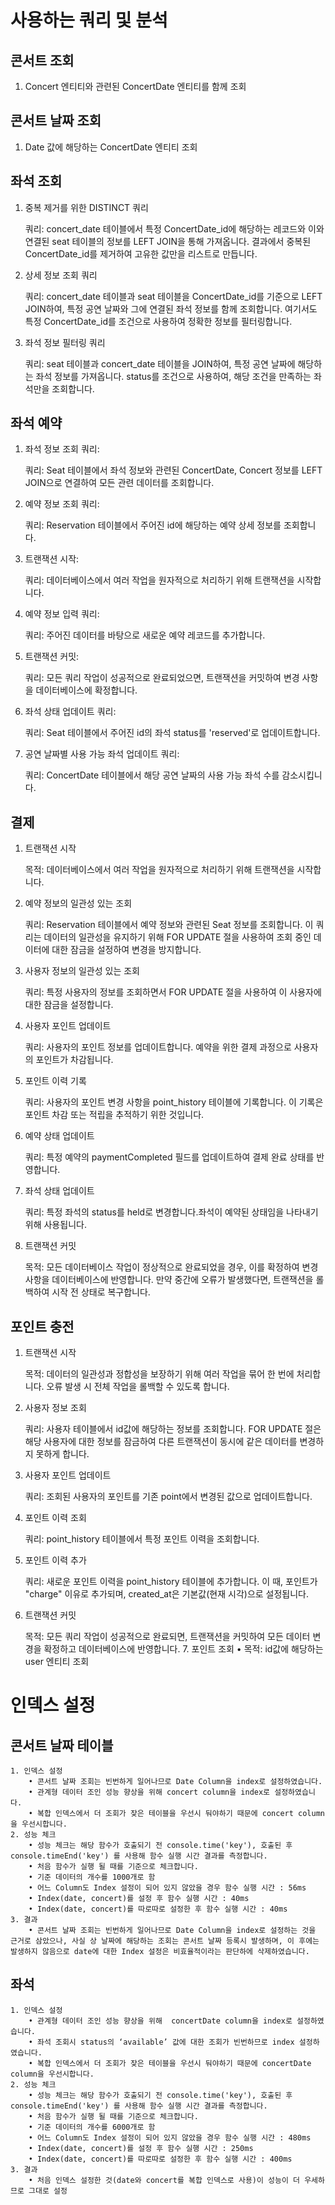 # 사용하는 쿼리 및 분석

##	콘서트 조회 
1. Concert 엔티티와 관련된 ConcertDate 엔티티를 함께 조회
##	콘서트 날짜 조회
1. Date 값에 해당하는 ConcertDate 엔티티 조회
##	좌석 조회
1. 중복 제거를 위한 DISTINCT 쿼리

	쿼리: concert_date 테이블에서 특정 ConcertDate_id에 해당하는 레코드와 이와 연결된 seat 테이블의 정보를 LEFT JOIN을 통해 가져옵니다. 결과에서 중복된 ConcertDate_id를 제거하여 고유한 값만을 리스트로 만듭니다.

3. 상세 정보 조회 쿼리
   
	쿼리: concert_date 테이블과 seat 테이블을 ConcertDate_id를 기준으로 LEFT JOIN하여, 특정 공연 날짜와 그에 연결된 좌석 정보를 함께 조회합니다. 여기서도 특정 ConcertDate_id를 조건으로 사용하여 정확한 정보를 필터링합니다.

4. 좌석 정보 필터링 쿼리

	쿼리: seat 테이블과 concert_date 테이블을 JOIN하여, 특정 공연 날짜에 해당하는 좌석 정보를 가져옵니다. status를 조건으로 사용하여, 해당 조건을 만족하는 좌석만을 조회합니다.

##	좌석 예약
1. 좌석 정보 조회 쿼리:
   
	쿼리: Seat 테이블에서 좌석 정보와 관련된 ConcertDate, Concert 정보를 LEFT JOIN으로 연결하여 모든 관련 데이터를 조회합니다.
   
2. 예약 정보 조회 쿼리:
   
	쿼리: Reservation 테이블에서 주어진 id에 해당하는 예약 상세 정보를 조회합니다.
   
3. 트랜잭션 시작:
   
	쿼리: 데이터베이스에서 여러 작업을 원자적으로 처리하기 위해 트랜잭션을 시작합니다.
   
4. 예약 정보 입력 쿼리:
    
	쿼리: 주어진 데이터를 바탕으로 새로운 예약 레코드를 추가합니다.
    
5. 트랜잭션 커밋:

	쿼리: 모든 쿼리 작업이 성공적으로 완료되었으면, 트랜잭션을 커밋하여 변경 사항을 데이터베이스에 확정합니다.

6. 좌석 상태 업데이트 쿼리:
   
	쿼리: Seat 테이블에서 주어진 id의 좌석 status를 'reserved'로 업데이트합니다.
   
7. 공연 날짜별 사용 가능 좌석 업데이트 쿼리:
   
	쿼리: ConcertDate 테이블에서 해당 공연 날짜의 사용 가능 좌석 수를 감소시킵니다.

##	결제
1. 트랜잭션 시작

	목적: 데이터베이스에서 여러 작업을 원자적으로 처리하기 위해 트랜잭션을 시작합니다.

3. 예약 정보의 일관성 있는 조회
   
	쿼리: Reservation 테이블에서 예약 정보와 관련된 Seat 정보를 조회합니다. 이 쿼리는 데이터의 일관성을 유지하기 위해 FOR UPDATE 절을 사용하여 조회 중인 데이터에 대한 잠금을 설정하여 변경을 방지합니다.
   
3. 사용자 정보의 일관성 있는 조회
   
	쿼리: 특정 사용자의 정보를 조회하면서 FOR UPDATE 절을 사용하여 이 사용자에 대한 잠금을 설정합니다.

4. 사용자 포인트 업데이트

	쿼리: 사용자의 포인트 정보를 업데이트합니다. 예약을 위한 결제 과정으로 사용자의 포인트가 차감됩니다.

5. 포인트 이력 기록
   
	쿼리: 사용자의 포인트 변경 사항을 point_history 테이블에 기록합니다. 이 기록은 포인트 차감 또는 적립을 추적하기 위한 것입니다.

6. 예약 상태 업데이트

	쿼리: 특정 예약의 paymentCompleted 필드를 업데이트하여 결제 완료 상태를 반영합니다.

7. 좌석 상태 업데이트

	쿼리: 특정 좌석의 status를 held로 변경합니다.좌석이 예약된 상태임을 나타내기 위해 사용됩니다.

8. 트랜잭션 커밋

	목적: 모든 데이터베이스 작업이 정상적으로 완료되었을 경우, 이를 확정하여 변경 사항을 데이터베이스에 반영합니다. 만약 중간에 오류가 발생했다면, 트랜잭션을 롤백하여 시작 전 상태로 복구합니다.

##	포인트 충전
1. 트랜잭션 시작
   
	목적: 데이터의 일관성과 정합성을 보장하기 위해 여러 작업을 묶어 한 번에 처리합니다. 오류 발생 시 전체 작업을 롤백할 수 있도록 합니다.

2. 사용자 정보 조회

	쿼리: 사용자 테이블에서 id값에 해당하는 정보를 조회합니다. FOR UPDATE 절은 해당 사용자에 대한 정보를 잠금하여 다른 트랜잭션이 동시에 같은 데이터를 변경하지 못하게 합니다.

3. 사용자 포인트 업데이트
   
	쿼리: 조회된 사용자의 포인트를 기존 point에서 변경된 값으로 업데이트합니다.

4. 포인트 이력 조회
   
	쿼리: point_history 테이블에서 특정 포인트 이력을 조회합니다.

5. 포인트 이력 추가

	쿼리: 새로운 포인트 이력을 point_history 테이블에 추가합니다. 이 때, 포인트가 "charge" 이유로 추가되며, created_at은 기본값(현재 시각)으로 설정됩니다.

6. 트랜잭션 커밋

	목적: 모든 쿼리 작업이 성공적으로 완료되면, 트랜잭션을 커밋하여 모든 데이터 변경을 확정하고 데이터베이스에 반영합니다.
    7.	포인트 조회
        •	목적: id값에 해당하는 user 엔티티 조회

# 인덱스 설정

## 콘서트 날짜 테이블
    1. 인덱스 설정
        • 콘서트 날짜 조회는 빈번하게 일어나므로 Date Column을 index로 설정하였습니다.
        • 관계형 데이터 조인 성능 향상을 위해 concert column을 index로 설정하였습니다.
        • 복합 인덱스에서 더 조회가 잦은 테이블을 우선시 둬야하기 때문에 concert column을 우선시합니다.
    2. 성능 체크
        • 성능 체크는 해당 함수가 호출되기 전 console.time('key'), 호출된 후 console.timeEnd('key') 를 사용해 함수 실행 시간 결과를 측정합니다.
        • 처음 함수가 실행 될 때를 기준으로 체크합니다.
        • 기준 데이터의 개수를 1000개로 함
        • 어느 Column도 Index 설정이 되어 있지 않았을 경우 함수 실행 시간 : 56ms
        • Index(date, concert)를 설정 후 함수 실행 시간 : 40ms
        • Index(date, concert)를 따로따로 설정한 후 함수 실행 시간 : 40ms
    3. 결과
        • 콘서트 날짜 조회는 빈번하게 일어나므로 Date Column을 index로 설정하는 것을 근거로 삼았으나, 사실 상 날짜에 해당하는 조회는 콘서트 날짜 등록시 발생하며, 이 후에는 발생하지 않음으로 date에 대한 Index 설정은 비효율적이라는 판단하에 삭제하였습니다.

## 좌석 
    1. 인덱스 설정
        • 관계형 데이터 조인 성능 향상을 위해  concertDate column을 index로 설정하였습니다.
        • 좌석 조회시 status의 ‘available’ 값에 대한 조회가 빈번하므로 index 설정하였습니다.
        • 복합 인덱스에서 더 조회가 잦은 테이블을 우선시 둬야하기 때문에 concertDate column을 우선시합니다.
    2. 성능 체크 
        • 성능 체크는 해당 함수가 호출되기 전 console.time('key'), 호출된 후 console.timeEnd('key') 를 사용해 함수 실행 시간 결과를 측정합니다.
        • 처음 함수가 실행 될 때를 기준으로 체크합니다.
        • 기준 데이터의 개수를 6000개로 함
        • 어느 Column도 Index 설정이 되어 있지 않았을 경우 함수 실행 시간 : 480ms
        • Index(date, concert)를 설정 후 함수 실행 시간 : 250ms
        • Index(date, concert)를 따로따로 설정한 후 함수 실행 시간 : 400ms
    3. 결과
        • 처음 인덱스 설정한 것(date와 concert를 복합 인덱스로 사용)이 성능이 더 우세하므로 그대로 설정
